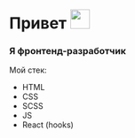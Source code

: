 # Привет <img src="https://www.emojiall.com/images/60/telegram/270c.gif" width="35" />

### Я фронтенд-разработчик

Мой стек:
* HTML
* CSS
*    SCSS
* JS
*   React (hooks)

<!--
**cyberqostya/cyberqostya** is a ✨ _special_ ✨ repository because its `README.md` (this file) appears on your GitHub profile.

Here are some ideas to get you started:

- 🔭 I’m currently working on ...
- 🌱 I’m currently learning ...
- 👯 I’m looking to collaborate on ...
- 🤔 I’m looking for help with ...
- 💬 Ask me about ...
- 📫 How to reach me: ...
- 😄 Pronouns: ...
- ⚡ Fun fact: ...
-->

